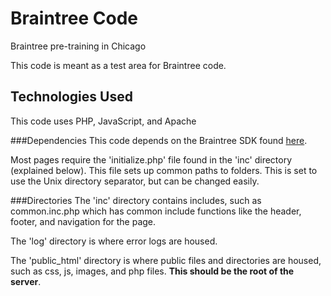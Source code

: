 # Braintree Code
Braintree pre-training in Chicago


This code is meant as a test area for Braintree code.

## Technologies Used
This code uses PHP, JavaScript, and Apache

###Dependencies
This code depends on the Braintree SDK found [here](https://developers.braintreepayments.com/start/hello-server/php).

Most pages require the 'initialize.php' file found in the 'inc' directory (explained below). This file sets up common paths to folders. This is set to use the Unix directory separator, but can be changed easily.

###Directories 
The 'inc' directory contains includes, such as common.inc.php which has common include functions like the header, footer, and navigation for the page.

The 'log' directory is where error logs are housed.

The 'public_html' directory is where public files and directories are housed, such as css, js, images, and php files. **This should be the root of the server**.
